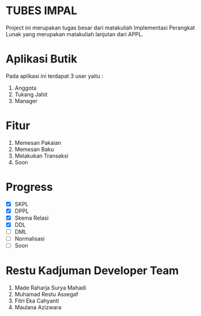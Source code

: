 # TUBES IMPAL
Project ini merupakan tugas besar dari matakuliah Implementasi Perangkat Lunak yang merupakan matakuliah lanjutan dari APPL.
# Aplikasi Butik
Pada aplikasi ini terdapat 3 user yaitu :
1. Anggota
2. Tukang Jahit
3. Manager
# Fitur
1. Memesan Pakaian
2. Memesan Baku
3. Melakukan Transaksi
4. Soon
# Progress
- [x] SKPL
- [x] DPPL
- [x] Skema Relasi
- [x] DDL
- [ ] DML
- [ ] Normalisasi
- [ ] Soon
# Restu Kadjuman Developer Team
1. Made Raharja Surya Mahadi
2. Muhamad Restu Assegaf
3. Fitri Eka Cahyanti
4. Maulana Azizwara


